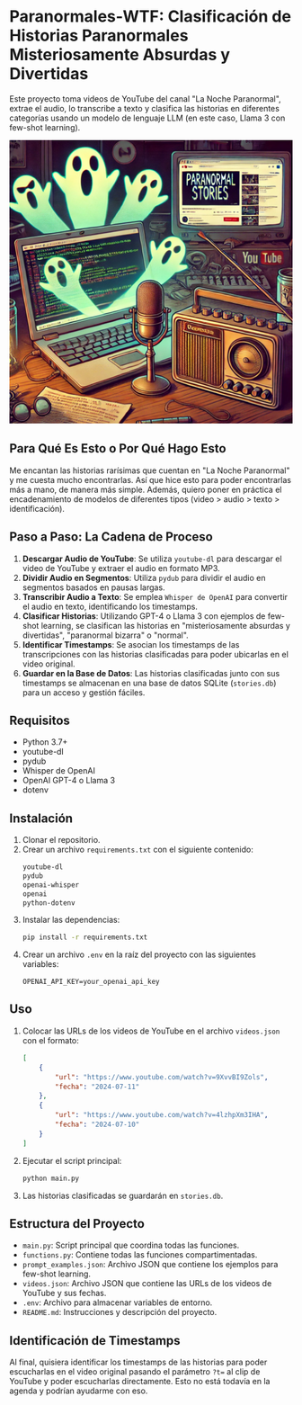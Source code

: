 # Paranormales-WTF: Clasificación de Historias Paranormales Misteriosamente Absurdas y Divertidas

Este proyecto toma videos de YouTube del canal "La Noche Paranormal", extrae el audio, lo transcribe a texto y clasifica las historias en diferentes categorías usando un modelo de lenguaje LLM (en este caso, Llama 3 con few-shot learning).

![alt text](image.png)

## Para Qué Es Esto o Por Qué Hago Esto

Me encantan las historias rarísimas que cuentan en "La Noche Paranormal" y me cuesta mucho encontrarlas. Así que hice esto para poder encontrarlas más a mano, de manera más simple. Además, quiero poner en práctica el encadenamiento de modelos de diferentes tipos (video > audio > texto > identificación).

## Paso a Paso: La Cadena de Proceso

1. **Descargar Audio de YouTube**: Se utiliza `youtube-dl` para descargar el video de YouTube y extraer el audio en formato MP3.
2. **Dividir Audio en Segmentos**: Utiliza `pydub` para dividir el audio en segmentos basados en pausas largas.
3. **Transcribir Audio a Texto**: Se emplea `Whisper de OpenAI` para convertir el audio en texto, identificando los timestamps.
4. **Clasificar Historias**: Utilizando GPT-4 o Llama 3 con ejemplos de few-shot learning, se clasifican las historias en "misteriosamente absurdas y divertidas", "paranormal bizarra" o "normal".
5. **Identificar Timestamps**: Se asocian los timestamps de las transcripciones con las historias clasificadas para poder ubicarlas en el video original.
6. **Guardar en la Base de Datos**: Las historias clasificadas junto con sus timestamps se almacenan en una base de datos SQLite (`stories.db`) para un acceso y gestión fáciles.

## Requisitos

- Python 3.7+
- youtube-dl
- pydub
- Whisper de OpenAI
- OpenAI GPT-4 o Llama 3
- dotenv

## Instalación

1. Clonar el repositorio.
2. Crear un archivo `requirements.txt` con el siguiente contenido:
    ```text
    youtube-dl
    pydub
    openai-whisper
    openai
    python-dotenv
    ```
3. Instalar las dependencias:
    ```bash
    pip install -r requirements.txt
    ```
4. Crear un archivo `.env` en la raíz del proyecto con las siguientes variables:
    ```
    OPENAI_API_KEY=your_openai_api_key
    ```

## Uso

1. Colocar las URLs de los videos de YouTube en el archivo `videos.json` con el formato:
    ```json
    [
        {
            "url": "https://www.youtube.com/watch?v=9XvvBI9Zols",
            "fecha": "2024-07-11"
        },
        {
            "url": "https://www.youtube.com/watch?v=4lzhpXm3IHA",
            "fecha": "2024-07-10"
        }
    ]
    ```
2. Ejecutar el script principal:
    ```bash
    python main.py
    ```
3. Las historias clasificadas se guardarán en `stories.db`.

## Estructura del Proyecto

- `main.py`: Script principal que coordina todas las funciones.
- `functions.py`: Contiene todas las funciones compartimentadas.
- `prompt_examples.json`: Archivo JSON que contiene los ejemplos para few-shot learning.
- `videos.json`: Archivo JSON que contiene las URLs de los videos de YouTube y sus fechas.
- `.env`: Archivo para almacenar variables de entorno.
- `README.md`: Instrucciones y descripción del proyecto.

## Identificación de Timestamps

Al final, quisiera identificar los timestamps de las historias para poder escucharlas en el video original pasando el parámetro `?t=` al clip de YouTube y poder escucharlas directamente. Esto no está todavía en la agenda y podrían ayudarme con eso.
